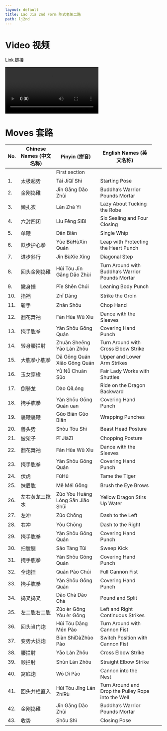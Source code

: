 ```yaml
---
layout: default
title: Lao Jia 2nd Form 陈式老架二路
path: lj2nd
---
```


# Video 视频

[Link 链接](https://s3-ap-southeast-2.amazonaws.com/video.sergeishutov.com/TaiChi+2nd+Form.mp4)

  <video controls>
    <source src="https://s3-ap-southeast-2.amazonaws.com/video.sergeishutov.com/TaiChi+2nd+Form.mp4" type="video/mp4">
  </video>

# Moves 套路

| No. | Chinese Names (中文名称) | Pinyin (拼音) | English Names (英文名称) |
| --- | ----------------------- | ------------ | ----------------------- |
|  | <td colspan=3> First section |
| 1.  | 太极起势  | Tài JíQǐ Shì | Starting Pose |
| 2.  | 金刚捣碓 | Jīn Gāng Dǎo Zhùi | Buddha’s Warrior Pounds Mortar |
| 3.  | 懒扎衣 | Lǎn Zhǎ Yī |Lazy About Tucking the Robe |
| 4.  | 六封四闭 | Lìu Fēng SìBì | Six Sealing and Four Closing |
| 5.  | 单鞭 | Dān Biān | Single Whip |
| 6.  | 跃步护心拳 | Yùe BùHùXīn Quán | Leap with Protecting the Heart Punch |
| 7.  | 进步斜行  | Jìn BùXíe Xíng | Diagonal Step |
| 8.  | 回头金刚捣碓 | Húi Tóu Jīn Gāng Dǎo Zhùi | Turn Around with Buddha’s Warrior Pounds Mortar |
| 9.  | 撇身捶 | Pǐe Shēn Chúi | Leaning Body Punch |
| 10. | 指裆 | Zhǐ Dāng | Strike the Groin |
| 11. | 斩手 | Zhǎn Shǒu | Chop Hand |
| 12. | 翻花舞袖 | Fān Hūa Wǔ Xìu | Dance with the Sleeves |
| 13. | 掩手肱拳 | Yán Shǒu Gōng Quán | Covering Hand Punch |
| 14. | 转身腰拦肘 | Zhuǎn Sheēng Yāo Lán Zhǒu | Turn Around with Cross Elbow Strike |
| 15. | 大肱拳小肱拳 | Dā Gōng Quán Xiǎo Gōng Quán | Upper and Lower Arm Strikes |
| 16. | 玉女穿梭 | Yǜ Nǚ Chuān Sūo | Fair Lady Works with Shuttles |
| 17. | 倒骑龙 | Dào QíLóng | Ride on the Dragon Backward |
| 18. | 掩手肱拳 | Yán Shǒu Gōng Quán uan | Covering Hand Punch |
| 19. | 裹鞭裹鞭 | Gǔo Biān Gǔo Biān | Wrapping Punches |
| 20. | 兽头势 | Shòu Tóu Shì | Beast Head Posture |
| 21. | 披架子 | Pī JiàZǐ | Chopping Posture |
| 22. | 翻花舞袖 | Fān Hūa Wǔ Xìu | Dance with the Sleeves |
| 23. | 掩手肱拳 | Yán Shǒu Gōng Quán | Covering Hand Punch |
| 24. | 伏虎 | FúHǔ | Tame the Tiger |
| 25. | 抹眉肱 | Mě Méi Gōng | Brush the Eye Brows |
| 26. | 左右黄龙三搅水 | Zǔo Yòu Huáng Lóng Sān Jiǎo Shǔi | Yellow Dragon Stirs Up Water |
| 27. | 左冲 | Zǔo Chōng | Dash to the Left |
| 28. | 右冲 |  Yòu Chōng | Dash to the Right |
| 29. | 掩手肱拳 | Yán Shǒu Gōng Quán | Covering Hand Punch |
| 30. | 扫膛腿 | Sǎo Táng Tǔi | Sweep Kick |
| 31. | 掩手肱拳 | Yán Shǒu Gōng Quán | Covering Hand Punch |
| 32. | 全炮捶 | Quán Pào Chúi | Full Cannon Fist |
| 33. | 掩手肱拳 | Yán Shǒu Gōng Quán | Covering Hand Punch |
| 34. | 捣叉捣叉 | Dǎo Chà Dǎo Chà | Pound and Split |
| 35. | 左二肱右二肱 | Zǔo èr Gōng Yòu èr Gōng | Left and Right Continuous Strikes |
| 36. | 回头当门炮 | Húi Tóu Dāng Mén Pào | Turn Around with Cannon Fist |
| 37. | 变势大捉炮 | Biàn ShìDàZhùo Pào | Switch Position with Cannon Fist |
| 38. | 腰拦肘 | Yāo Lán Zhǒu |  Cross Elbow Strike |
| 39. | 顺拦肘 | Shùn Lán Zhǒu | Straight Elbow Strike |
| 40. | 窝底炮 | Wō Dǐ Pào | Cannon into the Nest |
| 41. | 回头井栏直入 | Húi Tóu Jǐng Lán ZhíRù | Turn Around and Drop the Pulley Rope into the Well |
| 42. | 金刚捣碓 | Jīn Gāng Dǎo Zhùi | Buddha’s Warrior Pounds Mortar |
| 43. | 收势 | Shōu Shì | Closing Pose |
